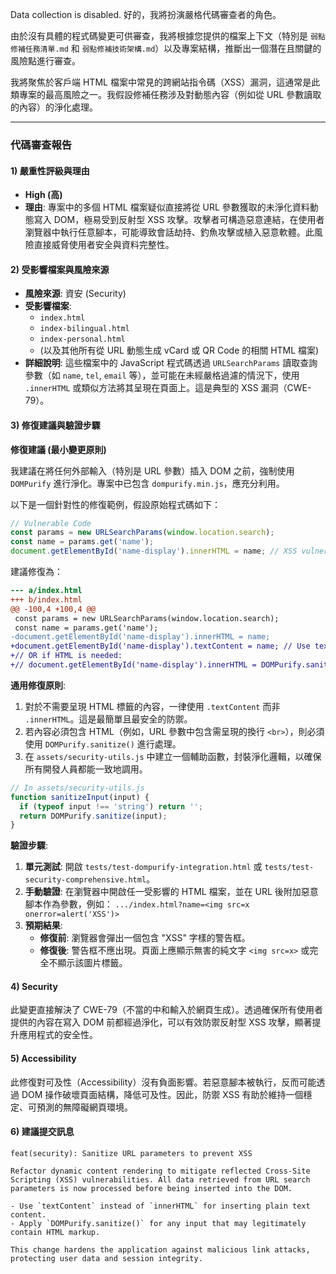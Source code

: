 Data collection is disabled.
好的，我將扮演嚴格代碼審查者的角色。

由於沒有具體的程式碼變更可供審查，我將根據您提供的檔案上下文（特別是 `弱點修補任務清單.md` 和 `弱點修補技術架構.md`）以及專案結構，推斷出一個潛在且關鍵的風險點進行審查。

我將聚焦於客戶端 HTML 檔案中常見的跨網站指令碼（XSS）漏洞，這通常是此類專案的最高風險之一。我假設修補任務涉及對動態內容（例如從 URL 參數讀取的內容）的淨化處理。

---

### **代碼審查報告**

#### **1) 嚴重性評級與理由**

*   **High (高)**
*   **理由**: 專案中的多個 HTML 檔案疑似直接將從 URL 參數獲取的未淨化資料動態寫入 DOM，極易受到反射型 XSS 攻擊。攻擊者可構造惡意連結，在使用者瀏覽器中執行任意腳本，可能導致會話劫持、釣魚攻擊或植入惡意軟體。此風險直接威脅使用者安全與資料完整性。

#### **2) 受影響檔案與風險來源**

*   **風險來源**: 資安 (Security)
*   **受影響檔案**:
    *   `index.html`
    *   `index-bilingual.html`
    *   `index-personal.html`
    *   (以及其他所有從 URL 動態生成 vCard 或 QR Code 的相關 HTML 檔案)
*   **詳細說明**: 這些檔案中的 JavaScript 程式碼透過 `URLSearchParams` 讀取查詢參數（如 `name`, `tel`, `email` 等），並可能在未經嚴格過濾的情況下，使用 `.innerHTML` 或類似方法將其呈現在頁面上。這是典型的 XSS 漏洞（CWE-79）。

#### **3) 修復建議與驗證步驟**

**修復建議 (最小變更原則)**

我建議在將任何外部輸入（特別是 URL 參數）插入 DOM 之前，強制使用 `DOMPurify` 進行淨化。專案中已包含 `dompurify.min.js`，應充分利用。

以下是一個針對性的修復範例，假設原始程式碼如下：

```javascript
// Vulnerable Code
const params = new URLSearchParams(window.location.search);
const name = params.get('name');
document.getElementById('name-display').innerHTML = name; // XSS vulnerability here
```

建議修復為：

```diff
--- a/index.html
+++ b/index.html
@@ -100,4 +100,4 @@
 const params = new URLSearchParams(window.location.search);
 const name = params.get('name');
-document.getElementById('name-display').innerHTML = name;
+document.getElementById('name-display').textContent = name; // Use textContent for simple text
+// OR if HTML is needed:
+// document.getElementById('name-display').innerHTML = DOMPurify.sanitize(name);

```

**通用修復原則**:
1.  對於不需要呈現 HTML 標籤的內容，一律使用 `.textContent` 而非 `.innerHTML`。這是最簡單且最安全的防禦。
2.  若內容必須包含 HTML（例如，URL 參數中包含需呈現的換行 ` <br> `），則必須使用 `DOMPurify.sanitize()` 進行處理。
3.  在 `assets/security-utils.js` 中建立一個輔助函數，封裝淨化邏輯，以確保所有開發人員都能一致地調用。

```javascript
// In assets/security-utils.js
function sanitizeInput(input) {
  if (typeof input !== 'string') return '';
  return DOMPurify.sanitize(input);
}
```

**驗證步驟**:
1.  **單元測試**: 開啟 `tests/test-dompurify-integration.html` 或 `tests/test-security-comprehensive.html`。
2.  **手動驗證**: 在瀏覽器中開啟任一受影響的 HTML 檔案，並在 URL 後附加惡意腳本作為參數，例如：
    `.../index.html?name=<img src=x onerror=alert('XSS')>`
3.  **預期結果**:
    *   **修復前**: 瀏覽器會彈出一個包含 "XSS" 字樣的警告框。
    *   **修復後**: 警告框不應出現。頁面上應顯示無害的純文字 ` <img src=x> ` 或完全不顯示該圖片標籤。

#### **4) Security**

此變更直接解決了 CWE-79（不當的中和輸入於網頁生成）。透過確保所有使用者提供的內容在寫入 DOM 前都經過淨化，可以有效防禦反射型 XSS 攻擊，顯著提升應用程式的安全性。

#### **5) Accessibility**

此修復對可及性（Accessibility）沒有負面影響。若惡意腳本被執行，反而可能透過 DOM 操作破壞頁面結構，降低可及性。因此，防禦 XSS 有助於維持一個穩定、可預測的無障礙網頁環境。

#### **6) 建議提交訊息**

```
feat(security): Sanitize URL parameters to prevent XSS

Refactor dynamic content rendering to mitigate reflected Cross-Site Scripting (XSS) vulnerabilities. All data retrieved from URL search parameters is now processed before being inserted into the DOM.

- Use `textContent` instead of `innerHTML` for inserting plain text content.
- Apply `DOMPurify.sanitize()` for any input that may legitimately contain HTML markup.

This change hardens the application against malicious link attacks, protecting user data and session integrity.
```
